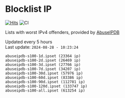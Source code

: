 # Blocklist IP

[![Hits](https://hits.seeyoufarm.com/api/count/incr/badge.svg?url=https%3A%2F%2Fgithub.com%2Fborestad%2Fblocklist-ip%2F&count_bg=%2379C83D&title_bg=%23555555&icon=&icon_color=%23E7E7E7&title=hits&edge_flat=false)](https://hits.seeyoufarm.com)  ![CI](https://img.shields.io/github/workflow/status/borestad/blocklist-ip/CI?style=flat-square)

Lists with worst IPv4 offenders, provided by [AbuseIPDB](https://www.abuseipdb.com/)

<!-- FOOTER-PLACEHOLDER -->
Updated every 5 hours<br>
Last update: `2024-08-28 - 10:23:24`
```
abuseipdb-s100-1d.ipset (23364 ip)
abuseipdb-s100-2d.ipset (26469 ip)
abuseipdb-s100-3d.ipset (27766 ip)
abuseipdb-s100-7d.ipset (34207 ip)
abuseipdb-s100-30d.ipset (57976 ip)
abuseipdb-s100-60d.ipset (83386 ip)
abuseipdb-s100-90d.ipset (112781 ip)
abuseipdb-s100-120d.ipset (133747 ip)
abuseipdb-s100-all.ipset (613254 ip)
```
